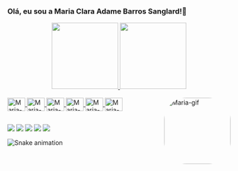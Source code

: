 ### Olá, eu sou a Maria Clara Adame Barros Sanglard!👋

<div align="center">
  <a href="https://github.com/Mariaclaraadame">
  <img height="150em" src="https://github-readme-stats.vercel.app/api?username=Mariaclaraadame&show_icons=true&theme=dracula&include_all_commits=true&count_private=true"/>
  <img height="150em" src="https://github-readme-stats.vercel.app/api/top-langs/?username=Mariaclaraadame&layout=compact&langs_count=7&theme=dracula"/>
</div>
  
<div style="display: inline_block"><br>
  <img align="center" alt="Maria-C++" height="30" width="40" src="https://cdn.jsdelivr.net/gh/devicons/devicon/icons/cplusplus/cplusplus-plain.svg">
  <img align="center" alt="Maria-CSS" height="30" width="40" src="https://cdn.jsdelivr.net/gh/devicons/devicon/icons/css3/css3-plain.svg">
  <img align="center" alt="Maria-HTML" height="30" width="40" src="https://cdn.jsdelivr.net/gh/devicons/devicon/icons/html5/html5-plain.svg">
  <img align="center" alt="Maria-JS" height="30" width="40" src="https://cdn.jsdelivr.net/gh/devicons/devicon/icons/javascript/javascript-plain.svg">
  <img align="center" alt="Maria-MySQL" height="30" width="40" src="https://cdn.jsdelivr.net/gh/devicons/devicon/icons/mysql/mysql-plain.svg">
  <img align="center" alt="Maria-PHP" height="30" width="40" src="https://cdn.jsdelivr.net/gh/devicons/devicon/icons/php/php-plain.svg">
  <img align="right" alt="Maria-gif" height="150" style="border-radius:50px;" src="https://discord.com/channels/@me/745433562802552852/944081083706789939">
  </div>

  ##
 
<div> 
  <a href="https://facebook.com/mariaclaraadamebarrossanglard" target="_blank"><img src="https://img.shields.io/badge/Facebook-1877F2?style=for-the-badge&logo=facebook&logoColor=white" target="_blank"></a>
  <a href = "mailto:adamebarrossanglard@gmail.com"><img src="https://img.shields.io/badge/Gmail-D14836?style=for-the-badge&logo=gmail&logoColor=white" target="_blank"></a>
  <a href="https://instagram.com/mariaclarasanglard" target="_blank"><img src="https://img.shields.io/badge/-Instagram-%23E4405F?style=for-the-badge&logo=instagram&logoColor=white" target="_blank"></a>
  <a href="https://open.spotify.com/user/22vzfy4wqcu4fjaoufoz3hkyq?si=DyU8P-96RaKb63edBjK-Aw&utm_source=copy-link" target="_blank"><img src="https://img.shields.io/badge/Spotify-1ED760?&style=for-the-badge&logo=spotify&logoColor=white" target="_blank"></a>
  <a href="https://twitter.com/maria_sanglard" target="_blank"><img src="https://img.shields.io/badge/Twitter-1DA1F2?style=for-the-badge&logo=twitter&logoColor=white" target="_blank"></a>
  
   ![Snake animation](https://github.com/Mariaclaraadame/Mariaclaraadame/blob/output/github-contribution-grid-snake.svg)
  
</div>
